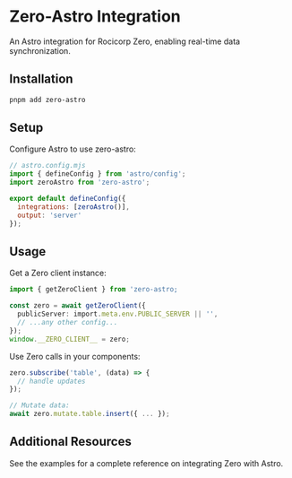 # Zero-Astro Integration

An Astro integration for Rocicorp Zero, enabling real-time data synchronization.

## Installation

```bash
pnpm add zero-astro
```

## Setup

Configure Astro to use zero-astro:
```js
// astro.config.mjs
import { defineConfig } from 'astro/config';
import zeroAstro from 'zero-astro';

export default defineConfig({
  integrations: [zeroAstro()],
  output: 'server'
});
```

## Usage

Get a Zero client instance:
```ts
import { getZeroClient } from 'zero-astro;

const zero = await getZeroClient({
  publicServer: import.meta.env.PUBLIC_SERVER || '',
  // ...any other config...
});
window.__ZERO_CLIENT__ = zero;
```

Use Zero calls in your components:
```ts
zero.subscribe('table', (data) => {
  // handle updates
});

// Mutate data:
await zero.mutate.table.insert({ ... });
```

## Additional Resources

See the examples for a complete reference on integrating Zero with Astro.